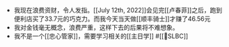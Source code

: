 - 我现在浪费资财，令人发指。[[July 12th, 2022]]会见完[[卢春菲]]之后，跑到便利店买了33.7元的巧克力。而我今天当天做[[顺丰骑士]]才赚了46.56元
- 我对金钱毫无概念，浪费严重，这样下去的后果将不难想象。
- 我不是一个[[忠心管家]]，需要学习相关的[[主日学]] #[[SLBC]]
